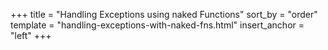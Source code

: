 +++
title = "Handling Exceptions using naked Functions"
sort_by = "order"
template = "handling-exceptions-with-naked-fns.html"
insert_anchor = "left"
+++
